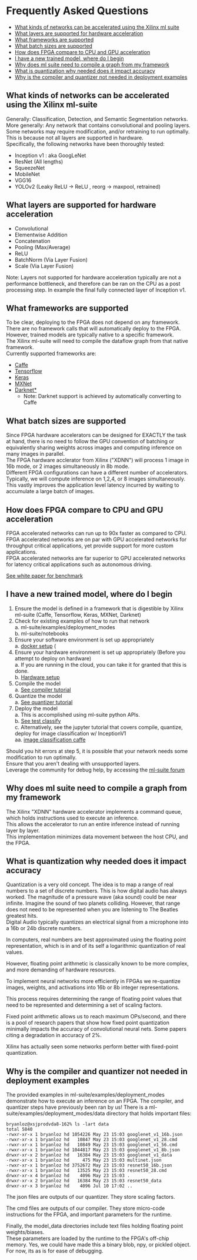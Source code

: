 # Frequently Asked Questions

- [What kinds of networks can be accelerated using the Xilinx ml suite](#what-kinds-of-networks-can-be-accelerated-using-the-Xilinx-ml-suite)
- [What layers are supported for hardware acceleration](#what-layers-are-supported-for-hardware-acceleration)
- [What frameworks are supported](#what-frameworks-are-supported)
- [What batch sizes are supported](#what-batch-sizes-are-supported)
- [How does FPGA compare to CPU and GPU acceleration](#how-does-fpga-compare-to-cpu-and-gpu-acceleration)
- [I have a new trained model, where do I begin](i-have-a-new-trained-model,-where-do-i-begin)
- [Why does ml suite need to compile a graph from my framework](#why-does-ml-suite-need-to-compile-a-graph-from-my-framework)
- [What is quantization why needed does it impact accuracy](#what-is-quantization-why-needed-does-it-impact-accuracy)
- [Why is the compiler and quantizer not needed in deployment examples](#why-is-the-compiler-and-quantizer-not-needed-in-deployment-examples)

## What kinds of networks can be accelerated using the Xilinx ml-suite

 Generally: Classification, Detection, and Semantic Segmentation networks.  
 More generally: Any network that contains convolutional and pooling layers.  
 Some networks may require modification, and/or retraining to run optimally.  
 This is because not all layers are supported in hardware.  
 Specifically, the following networks have been thoroughly tested:
 - Inception v1 : aka GoogLeNet
 - ResNet (All lengths)
 - SqueezeNet
 - MobileNet
 - VGG16
 - YOLOv2 (Leaky ReLU -> ReLU , reorg -> maxpool, retrained)

## What layers are supported for hardware acceleration

- Convolutional
- Elementwise Addition
- Concatenation
- Pooling (Max/Average)
- ReLU
- BatchNorm (Via Layer Fusion)
- Scale (Via Layer Fusion)

Note: Layers not supported for hardware acceleration typically are not a performance bottleneck, and therefore can be ran on the CPU as a post processing step. In example the final fully connected layer of Inception v1.

## What frameworks are supported

To be clear, deploying to the FPGA does not depend on any framework.  
There are no framework calls that will automatically deploy to the FPGA.  
However, trained models are typically native to a specific framework.  
The Xilinx ml-suite will need to compile the dataflow graph from that native framework.  
Currently supported frameworks are:
- [Caffe](https://caffe.berkeleyvision.org/)
- [Tensorflow](https://www.tensorflow.org/api_docs/)
- [Keras](https://keras.io/)
- [MXNet](https://mxnet.incubator.apache.org/api/python/index.html)
- [Darknet*](https://pjreddie.com/darknet/)  
    - Note: Darknet support is achieved by automatically converting to Caffe

## What batch sizes are supported

Since FPGA hardware accelerators can be designed for EXACTLY the task at hand, there is no need to follow the GPU convention of batching or equivalently sharing weights across images and computing inference on many images in parallel.  
The FPGA hardware acclerator from Xilinx ("XDNN") will process 1 image in 16b mode, or 2 images simultaneously in 8b mode.  
Different FPGA configurations can have a different number of accelerators.
Typically, we will compute inference on 1,2,4, or 8 images simultaneously.  
This vastly improves the application level latency incurred by waiting to accumulate a large batch of images.

## How does FPGA compare to CPU and GPU acceleration

FPGA accelerated networks can run up to 90x faster as compared to CPU.  
FPGA accelerated networks are on par with GPU accelerated networks for throughput critical applications, yet provide support for more custom applications.  
FPGA accelerated networks are far superior to GPU accelerated networks for latency critical applications such as autonomous driving.

[See white paper for benchmark](https://www.xilinx.com/support/documentation/white_papers/wp504-accel-dnns.pdf)

## I have a new trained model, where do I begin
1. Ensure the model is defined in a framework that is digestible by Xilinx ml-suite (Caffe, Tensorflow, Keras, MXNet, Darknet)
2. Check for existing examples of how to run that network  
  a. ml-suite/examples/deployment_modes  
  b. ml-suite/notebooks
3. Ensure your software environment is set up appropriately  
  a. [docker setup](./container.md) (
4. Ensure your hardware environment is set up appropriately (Before you attempt to deploy on hardware)  
  a. If you are running in the cloud, you can take it for granted that this is done.  
  b. [Hardware setup](https://www.xilinx.com/cgi-bin/docs/bkdoc?k=vcu1525;d=ug1268-vcu1525-reconfig-accel-platform.pdf;a=xBoardInstallation)
5. Compile the model  
  a. [See compiler tutorial](../../notebooks/compiler_caffe.ipynb)
6. Quantize the model  
  a. [See quantizer tutorial](../../notebooks/quantizer_caffe.ipynb)
7. Deploy the model  
  a. This is accomplished using ml-suite python APIs.  
  b. [See test classify](../../examples/deployment_modes/test_classify.py)  
  c. Alternatively, see the jupyter tutorial that covers compile, quantize, deploy for image classification w/ InceptionV1  
      aa. [image classification caffe](../../notebooks/image_classification_caffe.ipynb)

Should you hit errors at step 5, it is possible that your network needs some modification to run optimally.  
Ensure that you aren't dealing with unsupported layers.  
Leverage the community for debug help, by accessing the [ml-suite forum](https://www.xilinx.com)

## Why does ml suite need to compile a graph from my framework

The Xilinx "XDNN" hardware accelerator implements a command queue, which holds instructions used to execute an inference.  
This allows the accelerator to run an entire inference instead of running layer by layer.  
This implementation minimizes data movement between the host CPU, and the FPGA.

## What is quantization why needed does it impact accuracy

Quantization is a very old concept. The idea is to map a range of real numbers to a set of discrete numbers.
This is how digital audio has always worked. The magnitude of a pressure wave (aka sound) could be near infinite. Imagine the sound of two planets colliding.
However, that range does not need to be represented when you are listening to The Beatles greatest hits.  
Digital Audio typically quantizes an electrical signal from a microphone into a 16b or 24b discrete numbers.  

In computers, real numbers are best approximated using the floating point representation, which is in and of its self a logarithmic quantization of real values.

However, floating point arithmetic is classically known to be more complex, and more demanding of hardware resources.

To implement neural networks more efficiently in FPGAs we re-quantize images, weights, and activations into 16b or 8b integer representations.

This process requires determining the range of floating point values that need to be represented and determining a set of scaling factors.

Fixed point arithmetic allows us to reach maximum OPs/second, and there is a pool of research papers that show how fixed point quantization minimally impacts the accuracy of convolutional neural nets. Some papers citing a degradation in accuracy of 2%.

Xilinx has actually seen some networks perform better with fixed-point quantization.

## Why is the compiler and quantizer not needed in deployment examples

The provided examples in ml-suite/examples/deployment_modes demonstrate how to execute an inference on an FPGA. The compiler, and quantizer steps have previously been ran by us! There is a ml-suite/examples/deployment_modes/data directory that holds important files:

```
bryanloz@xsjprodvda8-162% ls -lart data
total 5840
-rwxr-xr-x 1 bryanloz hd 1054226 May 23 15:03 googlenet_v1_16b.json
-rwxr-xr-x 1 bryanloz hd   10847 May 23 15:03 googlenet_v1_28.cmd
-rwxr-xr-x 1 bryanloz hd   10849 May 23 15:03 googlenet_v1_56.cmd
-rwxr-xr-x 1 bryanloz hd 1044817 May 23 15:03 googlenet_v1_8b.json
drwxr-xr-x 2 bryanloz hd   16384 May 23 15:03 googlenet_v1_data
-rwxr-xr-x 1 bryanloz hd     475 May 23 15:03 multinet.json
-rwxr-xr-x 1 bryanloz hd 3752672 May 23 15:03 resnet50_16b.json
-rwxr-xr-x 1 bryanloz hd   13525 May 23 15:03 resnet50_28.cmd
drwxr-xr-x 4 bryanloz hd    4096 May 23 15:03 .
drwxr-xr-x 2 bryanloz hd   16384 May 23 15:03 resnet50_data
drwxr-xr-x 3 bryanloz hd    4096 Jul 10 17:02 ..
```

The json files are outputs of our quantizer. They store scaling factors.

The cmd files are outputs of our compiler. They store micro-code instructions for the FPGA, and important parameters for the runtime.

Finally, the model_data directories include text files holding floating point weights/biases.  
These parameters are loaded by the runtime to the FPGA's off-chip memory.
Yes, we could have made this a binary blob, npy, or pickled object. For now, its as is for ease of debugging.
